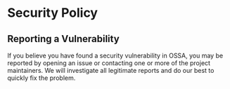 # Security Policy

## Reporting a Vulnerability

If you believe you have found a security vulnerability in OSSA, 
you may be reported by opening an issue or contacting one or more of the project maintainers.
We will investigate all legitimate reports and do our best to quickly fix the problem.

